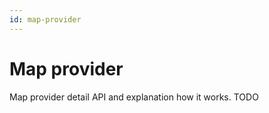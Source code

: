 ```yaml
---
id: map-provider
---
```


# Map provider

Map provider detail API and explanation how it works. TODO
